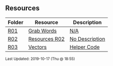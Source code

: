 ## Resources
| Folder | Resource | Description|
 | ------------|------------|------------|
 | [R01](https://github.com/rugbyprof/3013-Algorithms/tree/master/Resources/R01) | [ Grab Words](https://github.com/rugbyprof/3013-Algorithms/tree/master/Resources/R01) | [N/A](https://github.com/rugbyprof/3013-Algorithms/tree/master/Resources/R01) |
 | [R02](https://github.com/rugbyprof/3013-Algorithms/tree/master/Resources/R02) | [ Resources R02 ](https://github.com/rugbyprof/3013-Algorithms/tree/master/Resources/R02) | [ No Description](https://github.com/rugbyprof/3013-Algorithms/tree/master/Resources/R02) | [N/A](https://github.com/rugbyprof/3013-Algorithms/tree/master/Resources/R02) |
 | [R03](https://github.com/rugbyprof/3013-Algorithms/tree/master/Resources/R03) | [ Vectors ](https://github.com/rugbyprof/3013-Algorithms/tree/master/Resources/R03) | [ Helper Code](https://github.com/rugbyprof/3013-Algorithms/tree/master/Resources/R03) | [N/A](https://github.com/rugbyprof/3013-Algorithms/tree/master/Resources/R03) |

<sup>Last Updated: 2019-10-17 (Thu @ 18:55)</sup>